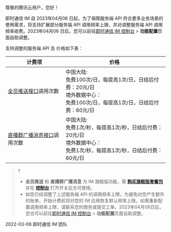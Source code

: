 ﻿尊敬的腾讯云用户，您好！

即时通信 IM 自 2023年04月06 日起，为了保障服务端 API 符合更多业务场景的使用需求，将支持扩展部分服务端 API 调用频率上限，并对调整服务端 API 调用频率收费。2023年04月06 日后，您可以前往[即时通信 IM 控制台](https://console.cloud.tencent.com/im) > **功能配置**页面自助调整。

支持调整的服务端 API 及 价格如下表：


| 计费项 | 价格 | 
|---------|---------|
| [全员推送接口](https://cloud.tencent.com/document/product/269/45933)调用次数 | 中国大陆:<br>免费100次/日，每提高1次/日，日结后付费：20元/日<br>境外数据中心：<br>免费100次/日，每提高1次/日，日结后付费：60元/日| 
| [直播群广播消息接口](https://cloud.tencent.com/document/product/269/77402)调用次数 | 中国大陆:<br>免费1次/秒，每提高1次/秒，日结后付费：20元/日 <br>境外数据中心：<br>免费1次/秒，每提高1次/秒，日结后付费：60元/日| 

> ? 
>- **全员推送** 和 **直播群广播消息** 为 IM 旗舰版功能，需 [**购买旗舰版套餐包**](https://buy.cloud.tencent.com/avc?from=17182) 并在 [**控制台**](https://console.cloud.tencent.com/im/) 打开开关后方可使用。
>- 如您已经调整了上述服务端 API 的调用频率上限，为避免对您产生额外的账单，开始计费前将对您的 IM 应用恢复默认频率上限。如需重新配置调用频率上限，请联系您的商务或提交工单。2023年04月06日后，您也可以前往[即时通信 IM 控制台](https://console.cloud.tencent.com/im) > **功能配置**页面自助调整。

2022-03-06
即时通信 IM 团队
